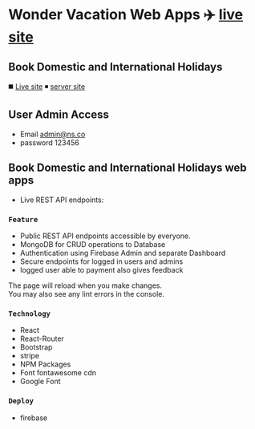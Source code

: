 # Wonder Vacation Web Apps :airplane: [live site](https://wonder-vacation-client-hfzlc1ckx-greeenorange.vercel.app/)

## Book Domestic and International Holidays
:black_medium_square: [Live site](https://wonder-vacation-client-hfzlc1ckx-greeenorange.vercel.app/)
:black_medium_small_square: [server site](https://github.com/greeenOrange/wonder-vacation-server-)

## User Admin Access
- Email admin@ns.co
- password 123456

## Book Domestic and International Holidays web apps

* Live REST API endpoints:

### `Feature`

* Public REST API endpoints accessible by everyone.
* MongoDB for CRUD operations to Database
* Authentication using Firebase Admin and separate Dashboard
* Secure endpoints for logged in users and admins
* logged user able to payment also gives feedback

The page will reload when you make changes.\
You may also see any lint errors in the console.

### `Technology`

* React
* React-Router
* Bootstrap
* stripe
* NPM Packages
* Font fontawesome cdn
* Google Font

### `Deploy`

* firebase
